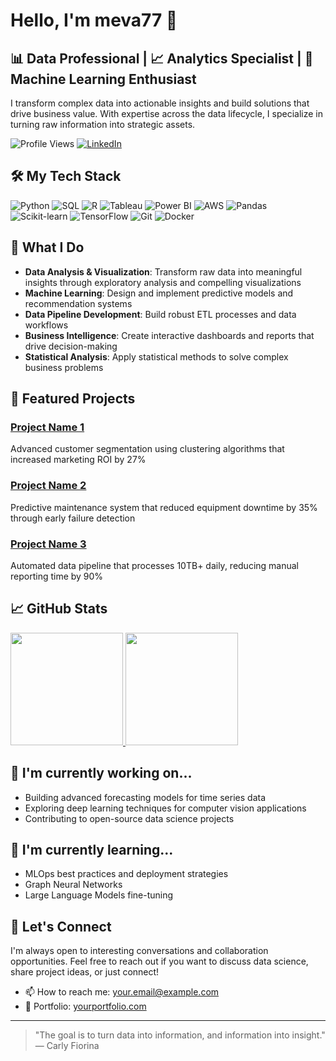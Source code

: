 # Hello, I'm meva77 👋

## 📊 Data Professional | 📈 Analytics Specialist | 🧠 Machine Learning Enthusiast

I transform complex data into actionable insights and build solutions that drive business value. With expertise across the data lifecycle, I specialize in turning raw information into strategic assets.

![Profile Views](https://komarev.com/ghpvc/?username=meva77&color=brightgreen)
[![LinkedIn](https://img.shields.io/badge/LinkedIn-0077B5?style=flat&logo=linkedin&logoColor=white)](https://www.linkedin.com/in/your-linkedin-username/)

## 🛠️ My Tech Stack

![Python](https://img.shields.io/badge/Python-3776AB?style=flat&logo=python&logoColor=white)
![SQL](https://img.shields.io/badge/SQL-4479A1?style=flat&logo=postgresql&logoColor=white)
![R](https://img.shields.io/badge/R-276DC3?style=flat&logo=r&logoColor=white)
![Tableau](https://img.shields.io/badge/Tableau-E97627?style=flat&logo=tableau&logoColor=white)
![Power BI](https://img.shields.io/badge/Power_BI-F2C811?style=flat&logo=powerbi&logoColor=black)
![AWS](https://img.shields.io/badge/AWS-232F3E?style=flat&logo=amazon-aws&logoColor=white)
![Pandas](https://img.shields.io/badge/Pandas-150458?style=flat&logo=pandas&logoColor=white)
![Scikit-learn](https://img.shields.io/badge/ScikitLearn-F7931E?style=flat&logo=scikit-learn&logoColor=white)
![TensorFlow](https://img.shields.io/badge/TensorFlow-FF6F00?style=flat&logo=tensorflow&logoColor=white)
![Git](https://img.shields.io/badge/Git-F05032?style=flat&logo=git&logoColor=white)
![Docker](https://img.shields.io/badge/Docker-2496ED?style=flat&logo=docker&logoColor=white)

## 📝 What I Do

- **Data Analysis & Visualization**: Transform raw data into meaningful insights through exploratory analysis and compelling visualizations
- **Machine Learning**: Design and implement predictive models and recommendation systems
- **Data Pipeline Development**: Build robust ETL processes and data workflows
- **Business Intelligence**: Create interactive dashboards and reports that drive decision-making
- **Statistical Analysis**: Apply statistical methods to solve complex business problems

## 🌟 Featured Projects

### [Project Name 1](https://github.com/meva77/project-1)
Advanced customer segmentation using clustering algorithms that increased marketing ROI by 27%

### [Project Name 2](https://github.com/meva77/project-2)
Predictive maintenance system that reduced equipment downtime by 35% through early failure detection

### [Project Name 3](https://github.com/meva77/project-3)
Automated data pipeline that processes 10TB+ daily, reducing manual reporting time by 90%

## 📈 GitHub Stats

<a href="https://github.com/meva77">
  <img height="180em" src="https://github-readme-stats.vercel.app/api?username=meva77&show_icons=true&theme=dark&include_all_commits=true&count_private=true"/>
  <img height="180em" src="https://github-readme-stats.vercel.app/api/top-langs/?username=meva77&layout=compact&langs_count=7&theme=dark"/>
</a>

## 🔭 I'm currently working on...

- Building advanced forecasting models for time series data
- Exploring deep learning techniques for computer vision applications
- Contributing to open-source data science projects

## 🌱 I'm currently learning...

- MLOps best practices and deployment strategies
- Graph Neural Networks
- Large Language Models fine-tuning

## 💬 Let's Connect

I'm always open to interesting conversations and collaboration opportunities. Feel free to reach out if you want to discuss data science, share project ideas, or just connect!

- 📫 How to reach me: [your.email@example.com](mailto:your.email@example.com)
- 🔗 Portfolio: [yourportfolio.com](https://yourportfolio.com)

---

> "The goal is to turn data into information, and information into insight." — Carly Fiorina
